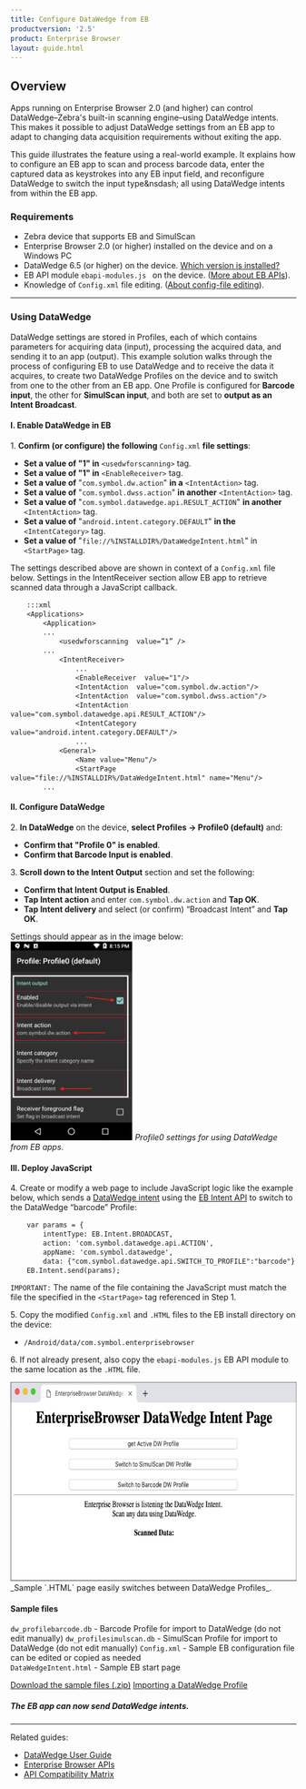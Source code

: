 ```yaml
---
title: Configure DataWedge from EB
productversion: '2.5'
product: Enterprise Browser
layout: guide.html
---
```

## Overview 

Apps running on Enterprise Browser 2.0 (and higher) can control DataWedge&ndash;Zebra's built-in scanning engine&ndash;using DataWedge intents. This makes it possible to adjust DataWedge settings from an EB app to adapt to changing data acquisition requirements without exiting the app. 

This guide illustrates the feature using a real-world example. It explains how to configure an EB app to scan and process barcode data, enter the captured data as keystrokes into any EB input field, and reconfigure DataWedge to switch the input type&nsdash; all using DataWedge intents from within the EB app. 

<!-- 
**Note: It's important to understand that <u>control of barcode scanning hardware is exclusive</u>. When DataWedge is active, Enterprise Browser <u>scanning APIs</u> are inoperable**. Likewise, an Enterprise Browser app that uses those APIs will prevent other apps (including DataWedge) from accessing the scanner(s). This guide explains how to take control of a device's scanner hardware and to subsequently release it to other apps when scanning is complete.  

-->

### Requirements

* Zebra device that supports EB and SimulScan
* Enterprise Browser 2.0 (or higher) installed on the device and on a Windows PC
* DataWedge 6.5 (or higher) on the device. [Which version is installed?](../../../../datawedge/latest/guide/about/#whichversionisinstalled)
* EB API module `ebapi-modules.js ` on the device. ([More about EB APIs](../apioverview)). 
* Knowledge of `Config.xml` file editing. ([About config-file editing](../ConfigEditor)).

-----

### Using DataWedge
DataWedge settings are stored in Profiles, each of which contains parameters for acquiring data (input), processing the acquired data, and sending it to an app (output). This example solution walks through the process of configuring EB to use DataWedge and to receive the data it acquires, to create two DataWedge Profiles on the device and to switch from one to the other from an EB app. One Profile is configured for **Barcode input**, the other for **SimulScan input**, and both are set to **output as an Intent Broadcast**. 

#### I. Enable DataWedge in EB

&#49;. **Confirm (or configure) the following** `Config.xml` **file settings**:<br>  
* **Set a value of "1" in** `<usedwforscanning>` tag.
* **Set a value of "1" in** `<EnableReceiver>` tag.
* **Set a value of** "`com.symbol.dw.action`" **in a** `<IntentAction>` tag.
* **Set a value of** "`com.symbol.dwss.action`" **in another** `<IntentAction>` tag.
* **Set a value of** "`com.symbol.datawedge.api.RESULT_ACTION`" **in another** `<IntentAction>` tag.
* **Set a value of** "`android.intent.category.DEFAULT`" **in the** `<IntentCategory>` tag.
* **Set a value of** "`file://%INSTALLDIR%/DataWedgeIntent.html`" in `<StartPage>` tag.

The settings described above are shown in context of a `Config.xml` file below. Settings in the IntentReceiver section allow EB app to retrieve scanned data through a JavaScript callback.

		:::xml
		<Applications>
			<Application>
			...
				<usedwforscanning  value=”1” />
			...
				<IntentReceiver>
					...
        			<EnableReceiver  value="1"/>
        			<IntentAction  value="com.symbol.dw.action"/>
        			<IntentAction  value="com.symbol.dwss.action"/>
					<IntentAction  value="com.symbol.datawedge.api.RESULT_ACTION"/>
       				<IntentCategory  value="android.intent.category.DEFAULT"/>
        			...
        		<General>
        			<Name value="Menu"/>
        			<StartPage value="file://%INSTALLDIR%/DataWedgeIntent.html" name="Menu"/> 
        	...
 

#### II. Configure DataWedge

&#50;. **In DataWedge** on the device, **select Profiles -> Profile0 (default)** and:
* **Confirm that "Profile 0" is enabled**.
* **Confirm that Barcode Input is enabled**.

&#51;. **Scroll down to the Intent Output** section and set the following:<br>
* **Confirm that Intent Output is Enabled**.
* **Tap Intent action** and enter `com.symbol.dw.action` and **Tap OK**.
* **Tap Intent delivery** and select (or confirm) “Broadcast Intent” and **Tap OK**.

Settings should appear as in the image below: 
<img alt="" style="height:350px" src="eb20_and_dw65.png"/>
_Profile0 settings for using DataWedge from EB apps_.

#### III. Deploy JavaScript

&#52;. Create or modify a web page to include JavaScript logic like the example below, which sends a [DataWedge intent](/techdocs.zebra.com/datawedge/latest/guide/api/) using the [EB Intent API](../../api/intent) to switch to the DataWedge “barcode” Profile:

		var params = {
			intentType: EB.Intent.BROADCAST,
			action: 'com.symbol.datawedge.api.ACTION',
			appName: 'com.symbol.datawedge',
			data: {"com.symbol.datawedge.api.SWITCH_TO_PROFILE":"barcode"}
		EB.Intent.send(params);

`IMPORTANT:` The name of the file containing the JavaScript must match the file the specified in the `<StartPage>` tag referenced in Step 1. 

&#53;. Copy the modified `Config.xml` and `.HTML` files to the EB install directory on the device: 
* `/Android/data/com.symbol.enterprisebrowser`

&#54;. If not already present, also copy the `ebapi-modules.js` EB API module to the same location as the `.HTML` file. 

<img alt="" style="height:350px" src="eb-dw_sample.png"/>
_Sample `.HTML` page easily switches between DataWedge Profiles_.

#### Sample files
`dw_profilebarcode.db` - Barcode Profile for import to DataWedge (do not edit manually) 
`dw_profilesimulscan.db` - SimulScan Profile for import to DataWedge (do not edit manually)
`Config.xml` - Sample EB configuration file can be edited or copied as needed  
`DataWedgeIntent.html` - Sample EB start page

[Download the sample files (.zip)](EB_SwitchDWProfile.zip)
[Importing a DataWedge Profile](/datawedge/latest/guide/settings/#importaprofile)

##### The EB app can now send DataWedge intents. 


<!--  WE'LL PROBABLY TAKE ALL THIS OUT: 
### DW 6.0.1 - 6.4
**Important**: Some versions of DataWedge 6.x automatically disable Enterprise Browser after every device reboot by adding it to the "Disabled apps list." If `com.symbol.enterprisebrowser` reappears in the Disabled apps list after reboot, it must be manually removed before EB can use DataWedge for scanning. The only alternative is to upgrade DataWedge, which for Android requires a new BSP (OS image). Such updates should be attempted only with the guidance of [Zebra Support](https://www.zebra.com/us/en/about-zebra/contact-zebra/contact-tech-support.html).  

#### Use DataWedge for Scanning

**To enable an EB app to scan with DataWedge 6.0.1 and higher**: 

&#49;. Confirm that no association with `com.symbol.enterprisebrowser` exists in the "Disabled app list" in the DataWedge Settings panel:
  * In **DataWedge**, select **Menu->Settings->Disabled app list**. The list of disabled apps appears.

  * **Remove** `com.symbol.enterprisebrowser` **from the list**, if present (see note, above). 

&#50;. In the EB app's `config.xml` file, set a value of "1" in the [&lt;usedwforscanning&gt;](../configreference/#usedwforscanning) tag.

#### Use Enterprise Browser APIs for Scanning

**To use a device scanner through an Enterprise Browser API**:

  * Set the value in the [&lt;usedwforscanning&gt;](../configreference/#usedwforscanning) tag of the EB app's `config.xml` file to "0"

-----

##### Option 1: Disable DataWedge on the device

1. **Start DataWedge** on the device.
2. In DataWedge, select **Menu->Settings**.
3. **Uncheck the "DataWedge enabled"** checkbox.
4. In the EB app's `config.xml` file, set a value of "0" in the [&lt;usedwforscanning&gt;](../configreference/#usedwforscanning) tag.

DataWedge is now disabled and unavailable to any app on the device.  

**Note: DataWedge also can be disabled (or re-enabled) programmatically using [DataWedge APIs](../../../../datawedge)**.

##### Option 2: Disable DataWedge only for Enterprise Browser

**To create and disable an Enterprise Browser Profile in DataWedge**: 

1. **Install the Enterprise Browser app** that will use DataWedge.
2. **Start DataWedge**.
3. In DataWedge, select **Menu->New Profile**, **Enter a Profile name** and tap **OK**. The list of Profiles appears.
4. Tap on the newly created profile.
5. In the **Applications section**, **tap Associated apps**.
6. Tap **Menu->New app/activity**. A list of apps/activities appears. 
7. From the list, **select the package name of the EB app** (i.e. `com.symbol.enterprisebrowser`) that will use DataWedge. The app activities list appears. 
8. From the app activities list, **tap the asterisk (*) to associate all app activities** with the Profile, or tap on an indvidual activity to use DataWedge only for that specific activity. 
9. **Tap BACK** to return to the Profile screen.
10. Confirm that the Profile's **"Profile enabled" box is <u>checked</u>**.
11. In the new Profile, **<u>uncheck</u> the "Enabled" box** for these three sections: **Barcode input, Keystroke output and Intent output**.
12. In the EB app's `config.xml` file, set a value of "0" in the [&lt;usedwforscanning&gt;](../configreference/#usedwforscanning) tag.

DataWedge will now be disabled whenever an Enterprise Browser app is running. 
 -->
-----

Related guides: 

* [DataWedge User Guide](../../../../datawedge)
* [Enterprise Browser APIs](../../api)
* [API Compatibility Matrix](../compatibility)
